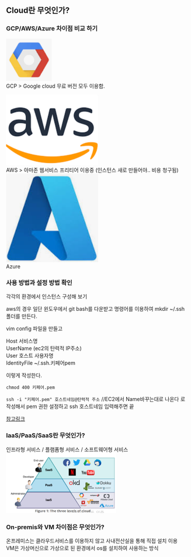 ## Cloud란 무엇인가?

### GCP/AWS/Azure 차이점 비교 하기
<img src="../img/img.png" alt ="GCP" style="max-width:50%;">\
GCP > Google cloud
무료 버전 모두 이용함.

<img src="../img/img_1.png" alt ="AWS" style="max-width:50%;">\
AWS > 아마존 웹서비스
프리티어 이용중 (인스턴스 새로 만들어야.. 비용 청구됨)\
<img src="../img/img_2.png" alt ="Azure" style="max-width:50%;">\
Azure

###  사용 방법과 설정 방법 확인
 각각의 환경에서 인스턴스 구성해 보기

aws의 경우 일단 윈도우에서 git bash를 다운받고 명령어를 이용하여
mkdir ~/.ssh 폴더를 만든다.

vim config 파일을 만들고

  Host 서비스명\
    UserName (ec2의 탄력적 IP주소)\
    User 호스트 사용자명\
    IdentityFile ~/.ssh.키페어pem

이렇게 작성한다.

`chmod 400 키페어.pem`

`ssh -i "키페어.pem" 호스트네임@탄력적 주소` //EC2에서 Name바꾸는대로 나온다
로 작성해서 pem 권한 설정하고 ssh 호스트네임 입력해주면 끝

[참고링크](https://dev-coco.tistory.com/107)

### IaaS/PaaS/SaaS란 무엇인가?

인프라형 서비스 / 플램폼형 서비스 / 소프트웨어형 서비스
<img src="../img/img_3.png" alt ="GCP" style="max-width:60%;">

### On-premis와 VM 차이점은 무엇인가?
온프레미스는 클라우드서비스를 이용하지 않고 사내전산실을 통해 직접 설치 이용\
  VM은 가상머신으로 가상으로 된 환경에서 os를 설치하여 사용하는 방식

